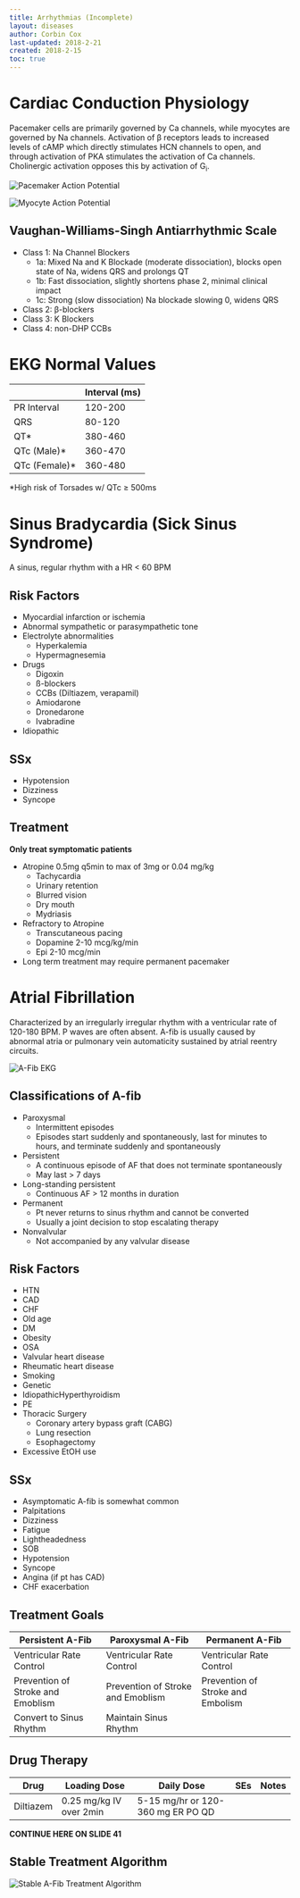 ```yaml
---
title: Arrhythmias (Incomplete)
layout: diseases
author: Corbin Cox
last-updated: 2018-2-21
created: 2018-2-15
toc: true
---
```


# Cardiac Conduction Physiology

Pacemaker cells are primarily governed by Ca channels, while myocytes are governed by Na channels. Activation of &beta; receptors leads to increased levels of cAMP which directly stimulates HCN channels to open, and through activation of PKA stimulates the activation of Ca channels. Cholinergic activation opposes this by activation of G<sub>i</sub>.

![Pacemaker Action Potential](../images/Arrythmias/nodeAP.gif)

![Myocyte Action Potential](../images/Arrythmias/myocyteAP.png)

## Vaughan-Williams-Singh Antiarrhythmic Scale

* Class 1: Na Channel Blockers 
  * 1a: Mixed Na and K Blockade (moderate dissociation), blocks open state of Na, widens QRS and prolongs QT
  * 1b: Fast dissociation, slightly shortens phase 2, minimal clinical impact
  * 1c: Strong (slow dissociation) Na blockade slowing 0, widens QRS
* Class 2: &beta;-blockers
* Class 3: K Blockers
* Class 4: non-DHP CCBs

# EKG Normal Values

|               | Interval (ms) |
| ------------- | ------------- |
| PR Interval   | 120-200       |
| QRS           | 80-120        |
| QT*           | 380-460       |
| QTc (Male)*   | 360-470       |
| QTc (Female)* | 360-480       |

*High risk of Torsades w/ QTc &ge; 500ms

# Sinus Bradycardia (Sick Sinus Syndrome)

A sinus, regular rhythm with a HR &lt; 60 BPM

## Risk Factors

* Myocardial infarction or ischemia
* Abnormal sympathetic or parasympathetic tone
* Electrolyte abnormalities
  * Hyperkalemia
  * Hypermagnesemia
* Drugs
  * Digoxin
  * ß-blockers
  * CCBs (Diltiazem, verapamil)
  * Amiodarone
  * Dronedarone
  * Ivabradine
* Idiopathic

## SSx

* Hypotension
* Dizziness
* Syncope

## Treatment

**Only treat symptomatic patients**

* Atropine 0.5mg q5min to max of 3mg or 0.04 mg/kg
  * Tachycardia
  * Urinary retention
  * Blurred vision
  * Dry mouth
  * Mydriasis
* Refractory to Atropine
  * Transcutaneous pacing
  * Dopamine 2-10 mcg/kg/min
  * Epi 2-10 mcg/min
* Long term treatment may require permanent pacemaker

# Atrial Fibrillation

Characterized by an irregularly irregular rhythm with a ventricular rate of 120-180 BPM. P waves are often absent. A-fib is usually caused by abnormal atria or pulmonary vein automaticity sustained by atrial reentry circuits.

![A-Fib EKG](../images/Arrythmias/afibEKG.gif)

## Classifications of A-fib

* Paroxysmal
  * Intermittent episodes
  * Episodes start suddenly and spontaneously, last for minutes to hours, and terminate suddenly and spontaneously
* Persistent
  * A continuous episode of AF that does not terminate spontaneously
  * May last > 7 days
* Long-standing persistent
  * Continuous AF > 12 months in duration
* Permanent
  * Pt never returns to sinus rhythm and cannot be converted
  * Usually a joint decision to stop escalating therapy
* Nonvalvular
  * Not accompanied by any valvular disease

## Risk Factors

* HTN
* CAD
* CHF
* Old age
* DM
* Obesity
* OSA
* Valvular heart disease
* Rheumatic heart disease
* Smoking
* Genetic
* IdiopathicHyperthyroidism
* PE
* Thoracic Surgery
  * Coronary artery bypass graft (CABG)
  * Lung resection
  * Esophagectomy
* Excessive EtOH use

## SSx

* Asymptomatic A-fib is somewhat common
* Palpitations
* Dizziness
* Fatigue
* Lightheadedness
* SOB
* Hypotension
* Syncope
* Angina (if pt has CAD)
* CHF exacerbation

## Treatment Goals

| Persistent A-Fib                  | Paroxysmal A-Fib                  | Permanent A-Fib                   |
| --------------------------------- | --------------------------------- | --------------------------------- |
| Ventricular Rate Control          | Ventricular Rate Control          | Ventricular Rate Control          |
| Prevention of Stroke and Emoblism | Prevention of Stroke and Emoblism | Prevention of Stroke and Embolism |
| Convert to Sinus Rhythm           | Maintain Sinus Rhythm             |                                   |

## Drug Therapy

| Drug      | Loading Dose            | Daily Dose                        | SEs  | Notes |
| --------- | ----------------------- | --------------------------------- | ---- | ----- |
| Diltiazem | 0.25 mg/kg IV over 2min | 5-15 mg/hr or 120-360 mg ER PO QD |      |       |

**CONTINUE HERE ON SLIDE 41**



## Stable Treatment Algorithm

![Stable A-Fib Treatment Algorithm](../flowcharts/stableAFib/stableAFib.svg)

